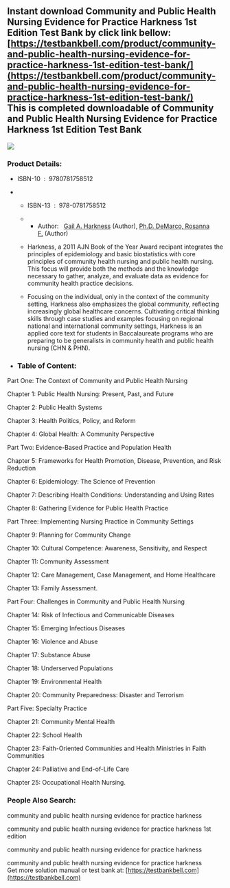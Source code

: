 Instant download **Community and Public Health Nursing Evidence for Practice Harkness 1st Edition Test Bank** by click link bellow:  
[https://testbankbell.com/product/community-and-public-health-nursing-evidence-for-practice-harkness-1st-edition-test-bank/](https://testbankbell.com/product/community-and-public-health-nursing-evidence-for-practice-harkness-1st-edition-test-bank/)  
This is completed downloadable of Community and Public Health Nursing Evidence for Practice Harkness 1st Edition Test Bank
--------------------------------------------------------------------------------------------------------------------------


![](https://testbankbell.com/wp-content/uploads/2023/05/community-and-public-health-nursing-evidence-for-practice-harkness-demarco-1st-tb.jpg)
### Product Details:


* ISBN-10 ‏ : ‎ 9780781758512
* * ISBN-13 ‏ : ‎ 978-0781758512
  * * Author:   [Gail A. Harkness](https://www.amazon.com/Gail-A-Harkness/e/B00491HG2G/ref=dp_byline_cont_book_1) (Author), [Ph.D. DeMarco, Rosanna F.](https://www.amazon.com/s/ref=dp_byline_sr_book_2?ie=UTF8&field-author=Ph.D.+DeMarco%2C+Rosanna+F.&text=Ph.D.+DeMarco%2C+Rosanna+F.&sort=relevancerank&search-alias=books) (Author)
   
  * Harkness, a 2011 AJN Book of the Year Award recipant integrates the principles of epidemiology and basic biostatistics with core principles of community health nursing and public health nursing. This focus will provide both the methods and the knowledge necessary to gather, analyze, and evaluate data as evidence for community health practice decisions.
 
  * Focusing on the individual, only in the context of the community setting, Harkness also emphasizes the global community, reflecting increasingly global healthcare concerns. Cultivating critical thinking skills through case studies and examples focusing on regional national and international community settings, Harkness is an applied core text for students in Baccalaureate programs who are preparing to be generalists in community health and public health nursing (CHN & PHN).
 
* ### Table of Content:


Part One: The Context of Community and Public Health Nursing


Chapter 1: Public Health Nursing: Present, Past, and Future


Chapter 2: Public Health Systems


Chapter 3: Health Politics, Policy, and Reform


Chapter 4: Global Health: A Community Perspective


Part Two: Evidence-Based Practice and Population Health


Chapter 5: Frameworks for Health Promotion, Disease, Prevention, and Risk Reduction


Chapter 6: Epidemiology: The Science of Prevention


Chapter 7: Describing Health Conditions: Understanding and Using Rates


Chapter 8: Gathering Evidence for Public Health Practice


Part Three: Implementing Nursing Practice in Community Settings


Chapter 9: Planning for Community Change


Chapter 10: Cultural Competence: Awareness, Sensitivity, and Respect


Chapter 11: Community Assessment


Chapter 12: Care Management, Case Management, and Home Healthcare


Chapter 13: Family Assessment.


Part Four: Challenges in Community and Public Health Nursing


Chapter 14: Risk of Infectious and Communicable Diseases


Chapter 15: Emerging Infectious Diseases


Chapter 16: Violence and Abuse


Chapter 17: Substance Abuse


Chapter 18: Underserved Populations


Chapter 19: Environmental Health


Chapter 20: Community Preparedness: Disaster and Terrorism


Part Five: Specialty Practice


Chapter 21: Community Mental Health


Chapter 22: School Health


Chapter 23: Faith-Oriented Communities and Health Ministries in Faith Communities


Chapter 24: Palliative and End-of-Life Care


Chapter 25: Occupational Health Nursing.


### People Also Search:


community and public health nursing evidence for practice harkness

community and public health nursing evidence for practice harkness 1st edition

community and public health nursing evidence for practice harkness

community and public health nursing evidence for practice harkness  
 Get more solution manual or test bank at: [https://testbankbell.com](https://testbankbell.com)
